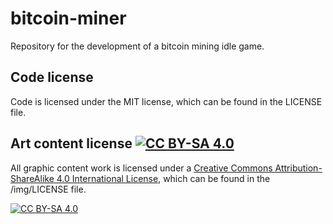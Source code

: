 # bitcoin-miner
Repository for the development of a bitcoin mining idle game.


## Code license

Code is licensed under the MIT license, which can be found in the LICENSE file.

## Art content license [![CC BY-SA 4.0][cc-by-sa-shield]][cc-by-sa]

All graphic content work is licensed under a
[Creative Commons Attribution-ShareAlike 4.0 International License][cc-by-sa], which can be found in the /img/LICENSE file.

[![CC BY-SA 4.0][cc-by-sa-image]][cc-by-sa]

[cc-by-sa]: http://creativecommons.org/licenses/by-sa/4.0/
[cc-by-sa-image]: https://licensebuttons.net/l/by-sa/4.0/88x31.png
[cc-by-sa-shield]: https://img.shields.io/badge/License-CC%20BY--SA%204.0-lightgrey.svg
